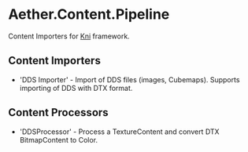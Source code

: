 # Aether.Content.Pipeline
Content Importers for [Kni](https://github.com/kniengine/kni) framework.

## Content Importers

* 'DDS Importer' - Import of DDS files (images, Cubemaps). Supports importing of DDS with DTX format.

## Content Processors

* 'DDSProcessor' - Process a TextureContent and convert DTX BitmapContent to Color.
